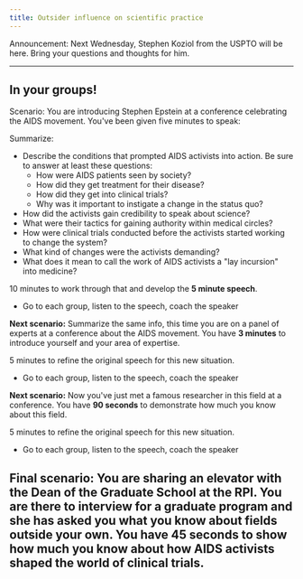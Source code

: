 ```yaml
---
title: Outsider influence on scientific practice
---
```


Announcement: Next Wednesday, Stephen Koziol from the USPTO will be here. Bring your questions and thoughts for him.

---

## In your groups!

Scenario: You are introducing Stephen Epstein at a conference celebrating the AIDS movement. You've been given five minutes to speak:

Summarize:
- Describe the conditions that prompted AIDS activists into action. Be sure to answer at least these questions:
  - How were AIDS patients seen by society?
  - How did they get treatment for their disease?
  - How did they get into clinical trials?
  - Why was it important to instigate a change in the status quo?
- How did the activists gain credibility to speak about science?
- What were their tactics for gaining authority within medical circles?
- How were clinical trials conducted before the activists started working to change the system?
- What kind of changes were the activists demanding?
- What does it mean to call the work of AIDS activists a "lay incursion" into medicine?

10 minutes to work through that and develop the **5 minute speech**.
- Go to each group, listen to the speech, coach the speaker

**Next scenario:** Summarize the same info, this time you are on a panel of experts at a conference about the AIDS movement. You have **3 minutes** to introduce yourself and your area of expertise.

5 minutes to refine the original speech for this new situation.
- Go to each group, listen to the speech, coach the speaker

**Next scenario:** Now you've just met a famous researcher in this field at a conference. You have **90 seconds** to demonstrate how much you know about this field.

5 minutes to refine the original speech for this new situation.
- Go to each group, listen to the speech, coach the speaker

**Final scenario:** You are sharing an elevator with the Dean of the Graduate School at the RPI. You are there to interview for a graduate program and she has asked you what you know about fields outside your own. You have **45 seconds** to show how much you know about how AIDS activists shaped the world of clinical trials.
---
